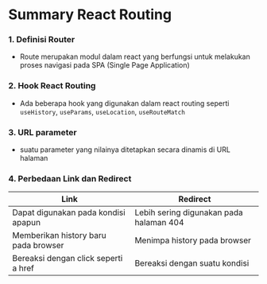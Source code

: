 # Summary React Routing

### 1. Definisi Router
- Route merupakan modul dalam react yang berfungsi untuk melakukan proses navigasi pada SPA (Single Page Application)

### 2. Hook React Routing
- Ada beberapa hook yang digunakan dalam react routing seperti `useHistory`, `useParams`, `useLocation`, `useRouteMatch`

### 3. URL parameter
- suatu parameter yang nilainya ditetapkan secara dinamis di URL halaman

### 4. Perbedaan Link dan Redirect
| **Link**                              | **Redirect**                              |
|---------------------------------------|-------------------------------------------|
| Dapat digunakan pada kondisi apapun   | Lebih sering digunakan pada halaman 404   |
| Memberikan history baru pada browser  | Menimpa history pada browser              |
| Bereaksi dengan click seperti a href  | Bereaksi dengan suatu kondisi             |
